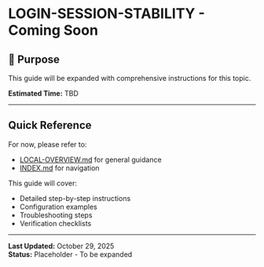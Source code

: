 # LOGIN-SESSION-STABILITY - Coming Soon

## 🎯 Purpose

This guide will be expanded with comprehensive instructions for this topic.

**Estimated Time:** TBD

---

## Quick Reference

For now, please refer to:
- [LOCAL-OVERVIEW.md](./LOCAL-OVERVIEW.md) for general guidance
- [INDEX.md](./INDEX.md) for navigation

This guide will cover:
- Detailed step-by-step instructions
- Configuration examples
- Troubleshooting steps
- Verification checklists

---

**Last Updated:** October 29, 2025  
**Status:** Placeholder - To be expanded

